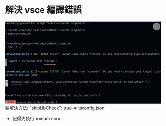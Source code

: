 # 解決 vsce 編譯錯誤
![編譯錯誤](../docs/images/yo_code_03.png)
😁解決方法: "skipLibCheck": true => tsconfig.json
* 記得先執行 ==npm ci==